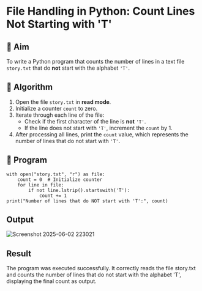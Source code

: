 # File Handling in Python: Count Lines Not Starting with 'T'

## 🎯 Aim
To write a Python program that counts the number of lines in a text file `story.txt` that do **not** start with the alphabet `'T'`.

## 🧠 Algorithm
1. Open the file `story.txt` in **read mode**.
2. Initialize a counter `count` to zero.
3. Iterate through each line of the file:
   - Check if the first character of the line is **not** `'T'`.
   - If the line does not start with `'T'`, increment the `count` by 1.
4. After processing all lines, print the `count` value, which represents the number of lines that do not start with `'T'`.

## 🧾 Program
```
with open("story.txt", "r") as file:
    count = 0  # Initialize counter
    for line in file:
        if not line.lstrip().startswith('T'):
            count += 1
print("Number of lines that do NOT start with 'T':", count)
```
## Output
![Screenshot 2025-06-02 223021](https://github.com/user-attachments/assets/6dfab5f6-1d89-4b3d-b167-093ecd70393c)

## Result
The program was executed successfully. It correctly reads the file story.txt and counts the number of lines that do not start with the alphabet 'T', displaying the final count as output.



